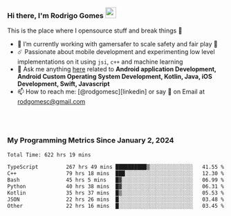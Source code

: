 
### Hi there, I'm Rodrigo Gomes <img src="https://media.giphy.com/media/hvRJCLFzcasrR4ia7z/giphy.gif" width="25px">
This is the place where I opensource stuff and break things 🤣
- 🔭 I’m currently working with gamersafer to scale safety and fair play 💜
- ☄️ Passionate about mobile development and experimenting low level implementations on it using `jsi`, `c++` and machine learning
- 💬 Ask me anything [here](https://github.com/rodgomesc/rodgomesc/issues) related to <b>Android application Development, Android Custom Operating System Development, Kotlin, Java, iOS Development, Swift, Javascript</b>
- 📫 How to reach me: [@rodgomesc][linkedin] or say 👋 on Email at [rodgomesc@gmail.com](mailto:rodgomesc@gmail.com)


<br/>

<!-- 
<picture>
  <img src="/github-metrics.svg" alt="Metrics">
</picture>
-->

</br>

### My Programming Metrics Since January 2, 2024 


<!--START_SECTION:waka-->

```txt
Total Time: 622 hrs 19 mins

TypeScript         267 hrs 49 mins ██████████▒░░░░░░░░░░░░░░   41.55 %
C++                79 hrs 18 mins  ███░░░░░░░░░░░░░░░░░░░░░░   12.30 %
Bash               45 hrs 5 mins   █▓░░░░░░░░░░░░░░░░░░░░░░░   06.99 %
Python             40 hrs 38 mins  █▓░░░░░░░░░░░░░░░░░░░░░░░   06.31 %
Kotlin             35 hrs 37 mins  █▒░░░░░░░░░░░░░░░░░░░░░░░   05.53 %
JSON               22 hrs 26 mins  █░░░░░░░░░░░░░░░░░░░░░░░░   03.48 %
Other              22 hrs 16 mins  █░░░░░░░░░░░░░░░░░░░░░░░░   03.45 %
```

<!--END_SECTION:waka-->

